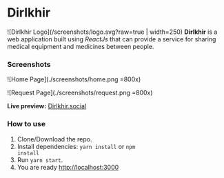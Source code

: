 # Dirlkhir

![Dirlkhir Logo](/screenshots/logo.svg?raw=true | width=250)
**Dirlkhir** is a web application built using _ReactJs_ that can provide a service for sharing medical equipment and medicines between people.

### Screenshots

![Home Page](./screenshots/home.png =800x)

![Request Page](./screenshots/request.png =800x)

**Live preview:** [Dirlkhir.social](https://dirlkhir.social/)

### How to use

1. Clone/Download the repo.
2. Install dependencies:
   <code>yarn install</code> or <code>npm install</code>
3. Run <code>yarn start</code>.
4. You are ready [http://localhost:3000](http://localhost:3000)
